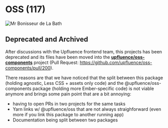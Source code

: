 # OSS (117)

![Mr Bonisseur de La Bath](https://i.imgflip.com/6orln3.jpg)

##  Deprecated and Archived

After discussions with the Upfluence frontend team, this projects has been deprecated and its files have been moved into
the **[upfluence/oss-components](https://github.com/upfluence/oss-components)** project (Pull Request: https://github.com/upfluence/oss-components/pull/200).

There reasons are that we have noticed that the split between this package (holding agnostic, Less CSS + assets only code)
and the @upfluence/oss-components package (holding more Ember-specific code) is not viable anymore and brings some pain
point that are a bit annoying:
- having to open PRs in two projects for the same tasks
- Yarn links w/ @upfluence/oss that are not always straighforward (even more if you link this package to another running app)
- Documentation being split between two packages

